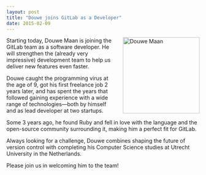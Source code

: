 ```yaml
---
layout: post
title: "Douwe joins GitLab as a Developer"
date: 2015-02-09
---
```


<img src="/images/team/picture_douwe.png" alt="Douwe Maan" width="200" height="200" style="float: right; margin-left: 15px;">

Starting today, Douwe Maan is joining the GitLab team as a software developer. He will strengthen the (already very impressive) development team to help us deliver new features even faster.

Douwe caught the programming virus at the age of 9, got his first freelance job 2 years later, and has spent the years that followed gaining experience with a wide range of technologies&mdash;both by himself and as lead developer at two startups.

Some 3 years ago, he found Ruby and fell in love with the language and the open-source community surrounding it, making him a perfect fit for GitLab.

Always looking for a challenge, Douwe combines shaping the future of version control with completing his Computer Science studies at Utrecht University in the Netherlands.

Please join us in welcoming him to the team!